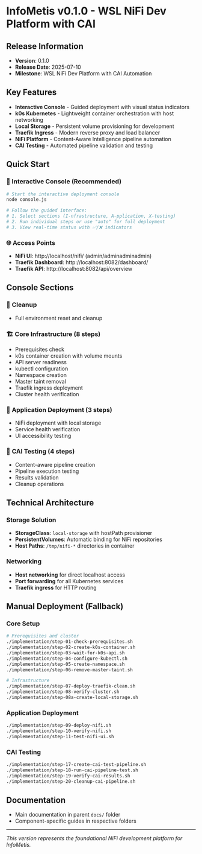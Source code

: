 # InfoMetis v0.1.0 - WSL NiFi Dev Platform with CAI

## Release Information
- **Version**: 0.1.0
- **Release Date**: 2025-07-10
- **Milestone**: WSL NiFi Dev Platform with CAI Automation

## Key Features
- **Interactive Console** - Guided deployment with visual status indicators
- **k0s Kubernetes** - Lightweight container orchestration with host networking
- **Local Storage** - Persistent volume provisioning for development
- **Traefik Ingress** - Modern reverse proxy and load balancer
- **NiFi Platform** - Content-Aware Intelligence pipeline automation
- **CAI Testing** - Automated pipeline validation and testing

## Quick Start

### 🚀 Interactive Console (Recommended)
```bash
# Start the interactive deployment console
node console.js

# Follow the guided interface:
# 1. Select sections (I-nfrastructure, A-pplication, X-testing)
# 2. Run individual steps or use "auto" for full deployment
# 3. View real-time status with ✅/❌ indicators
```

### 🌐 Access Points
- **NiFi UI**: http://localhost/nifi/ (admin/adminadminadmin)
- **Traefik Dashboard**: http://localhost:8082/dashboard/
- **Traefik API**: http://localhost:8082/api/overview

## Console Sections

### 🧹 **Cleanup**
- Full environment reset and cleanup

### 🏗️ **Core Infrastructure** (8 steps)
- Prerequisites check
- k0s container creation with volume mounts
- API server readiness
- kubectl configuration
- Namespace creation
- Master taint removal
- Traefik ingress deployment
- Cluster health verification

### 🚀 **Application Deployment** (3 steps)
- NiFi deployment with local storage
- Service health verification
- UI accessibility testing

### 🧠 **CAI Testing** (4 steps)
- Content-aware pipeline creation
- Pipeline execution testing
- Results validation
- Cleanup operations

## Technical Architecture

### Storage Solution
- **StorageClass**: `local-storage` with hostPath provisioner
- **PersistentVolumes**: Automatic binding for NiFi repositories
- **Host Paths**: `/tmp/nifi-*` directories in container

### Networking
- **Host networking** for direct localhost access
- **Port forwarding** for all Kubernetes services
- **Traefik ingress** for HTTP routing

## Manual Deployment (Fallback)

### Core Setup
```bash
# Prerequisites and cluster
./implementation/step-01-check-prerequisites.sh
./implementation/step-02-create-k0s-container.sh
./implementation/step-03-wait-for-k0s-api.sh
./implementation/step-04-configure-kubectl.sh
./implementation/step-05-create-namespace.sh
./implementation/step-06-remove-master-taint.sh

# Infrastructure
./implementation/step-07-deploy-traefik-clean.sh
./implementation/step-08-verify-cluster.sh
./implementation/step-08a-create-local-storage.sh
```

### Application Deployment
```bash
./implementation/step-09-deploy-nifi.sh
./implementation/step-10-verify-nifi.sh
./implementation/step-11-test-nifi-ui.sh
```

### CAI Testing
```bash
./implementation/step-17-create-cai-test-pipeline.sh
./implementation/step-18-run-cai-pipeline-test.sh
./implementation/step-19-verify-cai-results.sh
./implementation/step-20-cleanup-cai-pipeline.sh
```

## Documentation
- Main documentation in parent `docs/` folder
- Component-specific guides in respective folders

---

*This version represents the foundational NiFi development platform for InfoMetis.*